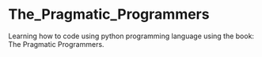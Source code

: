 # The_Pragmatic_Programmers
Learning how to code using python programming language using the book: The Pragmatic Programmers.
